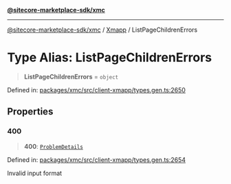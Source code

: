 [**@sitecore-marketplace-sdk/xmc**](../../../../README.md)

***

[@sitecore-marketplace-sdk/xmc](../../../../README.md) / [Xmapp](../README.md) / ListPageChildrenErrors

# Type Alias: ListPageChildrenErrors

> **ListPageChildrenErrors** = `object`

Defined in: [packages/xmc/src/client-xmapp/types.gen.ts:2650](https://github.com/Sitecore/marketplace-sdk/blob/main/packages/xmc/src/client-xmapp/types.gen.ts#L2650)

## Properties

### 400

> **400**: [`ProblemDetails`](ProblemDetails.md)

Defined in: [packages/xmc/src/client-xmapp/types.gen.ts:2654](https://github.com/Sitecore/marketplace-sdk/blob/main/packages/xmc/src/client-xmapp/types.gen.ts#L2654)

Invalid input format
